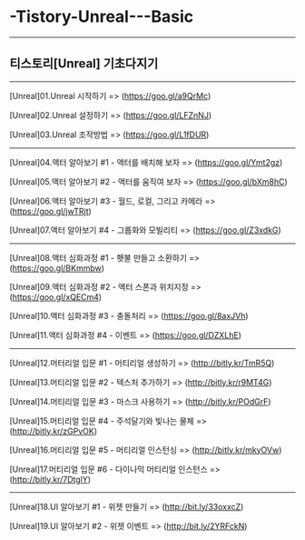 # -Tistory-Unreal---Basic

-----------------------------------

## 티스토리[Unreal] 기초다지기

-----------------------------------

[Unreal]01.Unreal 시작하기 => (https://goo.gl/a9QrMc)

[Unreal]02.Unreal 설정하기 => (https://goo.gl/LFZnNJ)

[Unreal]03.Unreal 조작방법 => (https://goo.gl/L1fDUR)

-----------------------------------

[Unreal]04.액터 알아보기 #1 - 액터를 배치해 보자 => (https://goo.gl/Ymt2gz)

[Unreal]05.액터 알아보기 #2 - 액터를 움직여 보자 => (https://goo.gl/bXm8hC)

[Unreal]06.액터 알아보기 #3 - 월드, 로컬, 그리고 카메라 => (https://goo.gl/jwTRjt)

[Unreal]07.액터 알아보기 #4 - 그룹화와 모빌리티 => (https://goo.gl/Z3xdkG)

-----------------------------------

[Unreal]08.액터 심화과정 #1 - 횃불 만들고 소환하기 => (https://goo.gl/BKmmbw)

[Unreal]09.액터 심화과정 #2 - 액터 스폰과 위치지정 => (https://goo.gl/xQECm4)

[Unreal]10.액터 심화과정 #3 - 충돌처리 => (https://goo.gl/8axJVh)

[Unreal]11.액터 심화과정 #4 - 이벤트 => (https://goo.gl/DZXLhE)

-----------------------------------

[Unreal]12.머터리얼 입문 #1 - 머티리얼 생성하기 => (http://bitly.kr/TmR5Q) 

[Unreal]13.머티리얼 입문 #2 - 텍스처 추가하기 => (http://bitly.kr/r9MT4G)

[Unreal]14.머티리얼 입문 #3 - 마스크 사용하기 => (http://bitly.kr/POdGrF)

[Unreal]15.머티리얼 입문 #4 - 주석달기와 빛나는 물체 => (http://bitly.kr/zGPvOK)

[Unreal]16.머티리얼 입문 #5 - 머티리얼 인스턴싱 => (http://bitly.kr/mkyOVw)

[Unreal]17.머티리얼 입문 #6 - 다이나믹 머티리얼 인스턴스 => (http://bitly.kr/7DtglY)

-----------------------------------

[Unreal]18.UI 알아보기 #1 - 위젯 만들기 => (http://bit.ly/33oxxcZ)

[Unreal]19.UI 알아보기 #2 - 위젯 이벤트 => (http://bit.ly/2YRFckN)
